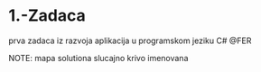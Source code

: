 # 1.-Zadaca
prva zadaca iz razvoja aplikacija u programskom jeziku C# @FER

NOTE: mapa solutiona slucajno krivo imenovana
